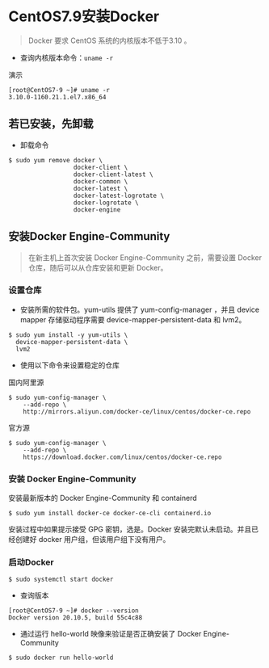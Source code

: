 # CentOS7.9安装Docker

> Docker 要求 CentOS 系统的内核版本不低于3.10 。

- 查询内核版本命令：`uname -r`

演示
```
[root@CentOS7-9 ~]# uname -r
3.10.0-1160.21.1.el7.x86_64
```

## 若已安装，先卸载

- 卸载命令
```
$ sudo yum remove docker \
                  docker-client \
                  docker-client-latest \
                  docker-common \
                  docker-latest \
                  docker-latest-logrotate \
                  docker-logrotate \
                  docker-engine
```

## 安装Docker Engine-Community

> 在新主机上首次安装 Docker Engine-Community 之前，需要设置 Docker 仓库，随后可以从仓库安装和更新 Docker。

### 设置仓库

- 安装所需的软件包。yum-utils 提供了 yum-config-manager ，并且 device mapper 存储驱动程序需要 device-mapper-persistent-data 和 lvm2。

```
$ sudo yum install -y yum-utils \
  device-mapper-persistent-data \
  lvm2
```

- 使用以下命令来设置稳定的仓库

国内阿里源
```
$ sudo yum-config-manager \
    --add-repo \
    http://mirrors.aliyun.com/docker-ce/linux/centos/docker-ce.repo
```

官方源
```
$ sudo yum-config-manager \
    --add-repo \
    https://download.docker.com/linux/centos/docker-ce.repo
```

### 安装 Docker Engine-Community

安装最新版本的 Docker Engine-Community 和 containerd

```
$ sudo yum install docker-ce docker-ce-cli containerd.io
```

安装过程中如果提示接受 GPG 密钥，选是。Docker 安装完默认未启动。并且已经创建好 docker 用户组，但该用户组下没有用户。

### 启动Docker

```
$ sudo systemctl start docker
```

- 查询版本
```
[root@CentOS7-9 ~]# docker --version
Docker version 20.10.5, build 55c4c88
```

- 通过运行 hello-world 映像来验证是否正确安装了 Docker Engine-Community

```
$ sudo docker run hello-world
```